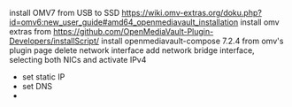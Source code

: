 install OMV7 from USB to SSD
https://wiki.omv-extras.org/doku.php?id=omv6:new_user_guide#amd64_openmediavault_installation
install omv extras from https://github.com/OpenMediaVault-Plugin-Developers/installScript/
install openmediavault-compose 7.2.4 from omv's plugin page
delete network interface
add network bridge interface, selecting both NICs and activate IPv4
- set static IP
- set DNS
- 

